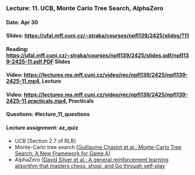### Lecture: 11. UCB, Monte Carlo Tree Search, AlphaZero
#### Date: Apr 30
#### Slides: https://ufal.mff.cuni.cz/~straka/courses/npfl139/2425/slides/?11
#### Reading: https://ufal.mff.cuni.cz/~straka/courses/npfl139/2425/slides.pdf/npfl139-2425-11.pdf,PDF Slides
#### Video: https://lectures.ms.mff.cuni.cz/video/rec/npfl139/2425/npfl139-2425-11.mp4, Lecture
#### Video: https://lectures.ms.mff.cuni.cz/video/rec/npfl139/2425/npfl139-2425-11.practicals.mp4, Practicals
#### Questions: #lecture_11_questions
#### Lecture assignment: az_quiz

- UCB [Section 2.7 of RLB]
- Monte-Carlo tree search [[Guillaume Chaslot et al.: Monte-Carlo Tree Search: A New Framework for Game A](https://doi.org/10.1609/aiide.v4i1.18700)]
- AlphaZero [[David Silver et al.: A general reinforcement learning algorithm that masters chess, shogi, and Go through self-play](https://kstatic.googleusercontent.com/files/2f51b2a749a284c2e2dfa13911da965f4855092a179469aedd15fbe4efe8f8cbf9c515ef83ac03a6515fa990e6f85fd827dcd477845e806f23a17845072dc7bd)
